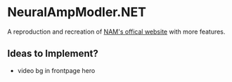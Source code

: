 # NeuralAmpModler.NET
A reproduction and recreation of [NAM's offical website](https://neuralampmodler.com) with more features.

## Ideas to Implement?
- video bg in frontpage hero